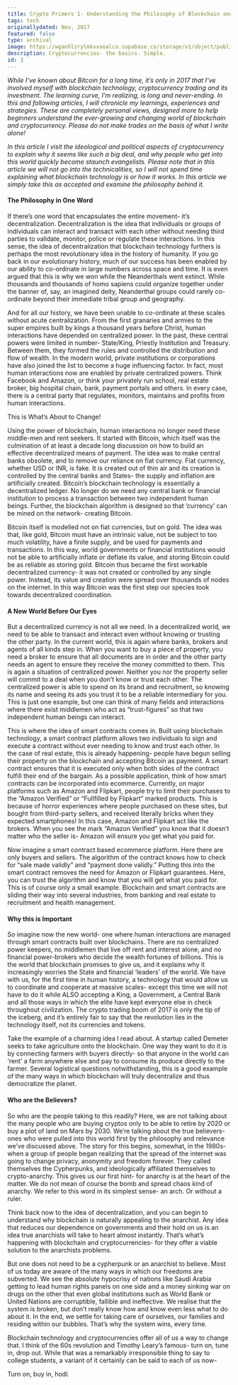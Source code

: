 ```yaml
---
title: Crypto Primers 1- Understanding the Philosophy of Blockchain and Cryptocurrency
tags: tech
originallydated: Nov, 2017
featured: false
type: archival
image: https://wganhlzrylmkvvaoalco.supabase.co/storage/v1/object/public/images/blog/3.webp
description: Cryptocurrencies- the basics. Simple.
id: 3
---
```


*While I’ve known about Bitcoin for a long time, it’s only in 2017 that I’ve involved myself with blockchain technology, cryptocurrency trading and its investment. The learning curve, I’m realizing, is long and never-ending. In this and following articles, I will chronicle my learnings, experiences and strategies. These are completely personal views, designed more to help beginners understand the ever-growing and changing world of blockchain and cryptocurrency. Please do not make trades on the basis of what I write alone!*

*In this article I visit the ideological and political aspects of cryptocurrency to explain why it seems like such a big deal, and why people who get into this world quickly become staunch evangelists. Please note that in this article we will not go into the technicalities, so I will not spend time explaining what blockchain technology is or how it works. In this article we simply take this as accepted and examine the philosophy behind it.*

#### The Philosophy in One Word

If there’s one word that encapsulates the entire movement- it’s decentralization. Decentralization is the idea that individuals or groups of individuals can interact and transact with each other without needing third parties to validate, monitor, police or regulate these interactions. In this sense, the idea of decentralization that blockchain technology furthers is perhaps the most revolutionary idea in the history of humanity. If you go back in our evolutionary history, much of our success has been enabled by our ability to co-ordinate in large numbers across space and time. It is even argued that this is why we won while the Neanderthals went extinct. While thousands and thousands of homo sapiens could organize together under the banner of, say, an imagined deity, Neanderthal groups could rarely co-ordinate beyond their immediate tribal group and geography.

And for all our history, we have been unable to co-ordinate at these scales without acute centralization. From the first granaries and armies to the super empires built by kings a thousand years before Christ, human interactions have depended on centralized power. In the past, these central powers were limited in number- State/King, Priestly Institution and Treasury. Between them, they formed the rules and controlled the distribution and flow of wealth. In the modern world, private institutions or corporations have also joined the list to become a huge influencing factor. In fact, most human interactions now are enabled by private centralized powers. Think Facebook and Amazon, or think your privately run school, real estate broker, big hospital chain, bank, payment portals and others. In every case, there is a central party that regulates, monitors, maintains and profits from human interactions.

This is What’s About to Change!

Using the power of blockchain, human interactions no longer need these middle-men and rent seekers. It started with Bitcoin, which itself was the culmination of at least a decade long discussion on how to build an effective decentralized means of payment. The idea was to make central banks obsolete, and to remove our reliance on fiat currency. Fiat currency, whether USD or INR, is fake. It is created out of thin air and its creation is controlled by the central banks and States- the supply and inflation are artificially created. Bitcoin’s blockchain technology is essentially a decentralized ledger. No longer do we need any central bank or financial institution to process a transaction between two independent human beings. Further, the blockchain algorithm is designed so that ‘currency’ can be mined on the network- creating Bitcoin.

Bitcoin itself is modelled not on fiat currencies, but on gold. The idea was that, like gold, Bitcoin must have an intrinsic value, not be subject to too much volatility, have a finite supply, and be used for payments and transactions. In this way, world governments or financial institutions would not be able to artificially inflate or deflate its value, and storing Bitcoin could be as reliable as storing gold. Bitcoin thus became the first workable decentralized currency- it was not created or controlled by any single power. Instead, its value and creation were spread over thousands of nodes on the internet. In this way Bitcoin was the first step our species took towards decentralized coordination.

#### A New World Before Our Eyes

But a decentralized currency is not all we need. In a decentralized world, we need to be able to transact and interact even without knowing or trusting the other party. In the current world, this is again where banks, brokers and agents of all kinds step in. When you want to buy a piece of property, you need a broker to ensure that all documents are in order and the other party needs an agent to ensure they receive the money committed to them. This is again a situation of centralized power. Neither you nor the property seller will commit to a deal when you don’t know or trust each other. The centralized power is able to spend on its brand and recruitment, so knowing its name and seeing its ads you trust it to be a reliable intermediary for you. This is just one example, but one can think of many fields and interactions where there exist middlemen who act as “trust-figures” so that two independent human beings can interact.

This is where the idea of smart contracts comes in. Built using blockchain technology, a smart contract platform allows two individuals to sign and execute a contract without ever needing to know and trust each other. In the case of real estate, this is already happening- people have begun selling their property on the blockchain and accepting Bitcoin as payment. A smart contract ensures that it is executed only when both sides of the contract fulfill their end of the bargain. As a possible application, think of how smart contracts can be incorporated into ecommerce. Currently, on major platforms such as Amazon and Flipkart, people try to limit their purchases to the “Amazon Verified” or “Fullfilled by Flipkart” marked products. This is because of horror experiences where people purchased on these sites, but bought from third-party sellers, and received literally bricks when they expected smartphones! In this case, Amazon and Flipkart act like the brokers. When you see the mark “Amazon Verified” you know that it doesn’t matter who the seller is- Amazon will ensure you get what you paid for.

Now imagine a smart contract based ecommerce platform. Here there are only buyers and sellers. The algorithm of the contract knows how to check for “sale made validly” and “payment done validly.” Putting this into the smart contract removes the need for Amazon or Flipkart guarantees. Here, you can trust the algorithm and know that you will get what you paid for. This is of course only a small example. Blockchain and smart contracts are sliding their way into several industries, from banking and real estate to recruitment and health management.

#### Why this is Important

So imagine now the new world- one where human interactions are managed through smart contracts built over blockchains. There are no centralized power keepers, no middlemen that live off rent and interest alone, and no financial power-brokers who decide the wealth fortunes of billions. This is the world that blockchain promises to give us, and it explains why it increasingly worries the State and financial ‘leaders’ of the world. We have with us, for the first time in human history, a technology that would allow us to coordinate and cooperate at massive scales- except this time we will not have to do it while ALSO accepting a King, a Government, a Central Bank and all those ways in which the elite have kept everyone else in check throughout civilization. The crypto trading boom of 2017 is only the tip of the iceberg, and it’s entirely fair to say that the revolution lies in the technology itself, not its currencies and tokens.

Take the example of a charming idea I read about. A startup called Demeter seeks to take agriculture onto the blockchain. One way they want to do it is by connecting farmers with buyers directly- so that anyone in the world can ‘rent’ a farm anywhere else and pay to consume its produce directly to the farmer. Several logistical questions notwithstanding, this is a good example of the many ways in which blockchain will truly decentralize and thus democratize the planet.

#### Who are the Believers?

So who are the people taking to this readily? Here, we are not talking about the many people who are buying cryptos only to be able to retire by 2020 or buy a plot of land on Mars by 2030. We’re talking about the true believers- ones who were pulled into this world first by the philosophy and relevance we’ve discussed above. The story for this begins, somewhat, in the 1980s- when a group of people began realizing that the spread of the internet was going to change privacy, anonymity and freedom forever. They called themselves the Cypherpunks, and ideologically affiliated themselves to crypto-anarchy. This gives us our first hint- for anarchy is at the heart of the matter. We do not mean of course the bomb and spread chaos kind of anarchy. We refer to this word in its simplest sense- an arch. Or without a ruler.

Think back now to the idea of decentralization, and you can begin to understand why blockchain is naturally appealing to the anarchist. Any idea that reduces our dependence on governments and their hold on us is an idea true anarchists will take to heart almost instantly. That’s what’s happening with blockchain and cryptocurrencies- for they offer a viable solution to the anarchists problems.

But one does not need to be a cypherpunk or an anarchist to believe. Most of us today are aware of the many ways in which our freedoms are subverted. We see the absolute hypocrisy of nations like Saudi Arabia getting to lead human rights panels on one side and a money sinking war on drugs on the other that even global institutions such as World Bank or United Nations are corruptible, fallible and ineffective. We realise that the system is broken, but don’t really know how and know even less what to do about it. In the end, we settle for taking care of ourselves, our families and residing within our bubbles. That’s why the system wins, every time.

Blockchain technology and cryptocurrencies offer all of us a way to change that. I think of the 60s revolution and Timothy Leary’s famous- turn on, tune in, drop out. While that was a remarkably irresponsible thing to say to college students, a variant of it certainly can be said to each of us now-

Turn on, buy in, hodl.